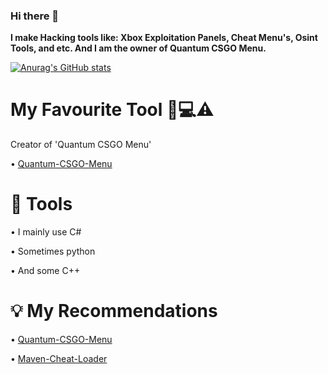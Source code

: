 ### Hi there 👋

**I make Hacking tools like: Xbox Exploitation Panels, Cheat Menu's, Osint Tools, and etc. And I am the owner of Quantum CSGO Menu.**

[![Anurag's GitHub stats](https://github-readme-stats.vercel.app/api?username=MavenCoding157&show_icons=true&theme=dark)](https://github.com/anuraghazra/github-readme-stats)

# My Favourite Tool 👾💻⚠️
Creator of 'Quantum CSGO Menu'

• [Quantum-CSGO-Menu](https://github.com/MavenCoding157/Quantum-CSGO-Menu)

# 🔨 Tools
• I mainly use C#

• Sometimes python

• And some C++

# 💡 My Recommendations

• [Quantum-CSGO-Menu](https://github.com/MavenCoding157/Quantum-CSGO-Menu)

• [Maven-Cheat-Loader](https://github.com/MavenCoding157/Maven-Cheat-Loader)



